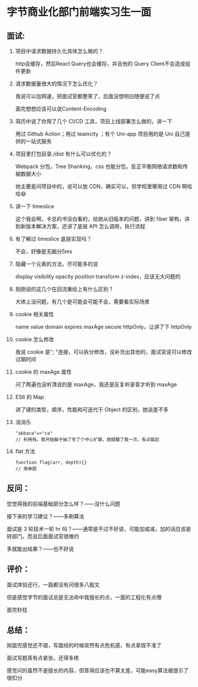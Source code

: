# 字节商业化部门前端实习生一面

## 面试:

1. 项目中请求数据持久化具体怎么做的？

   http会缓存，然后React Query也会缓存，并且他的 Query Client不会造成组件更新

2. 请求数据量很大的情况下怎么优化？

   我说可以加网速，把面试官都整笑了，后面没想明白随便说了点

   面完想想应该可以说Content-Encoding

3. 简历中说了你用了几个 CI/CD 工具，项目上线部署怎么做的，讲一下

   用过 Github Action；用过 teamcity ；有个 Uni-app 项目用的是 Uni 自己提供的一站式服务

4. 项目里打包目录./dist 有什么可以优化的？

   Webpack 分包，Tree Shanking，css 也能分包，反正平衡网络请求数和传输数据大小

   他主要是问项目中的，说可以放 CDN，确实可以，但学校里哪用过 CDN 啊哈哈😄

5. 讲一下 timeslice

   这个我会啊，卡总的书没白看的，给她从旧版本的问题，讲到 fiber 架构，讲到新版本解决方案，还讲了底层 API 怎么调用，执行流程

6. 有了解过 timeslice 底层实现吗？

   不会，好像是无脑分5ms

7. 隐藏一个元素的方法，尽可能多的说

   display visibility opacity position transform z-index，应该无大问题的

8. 刚刚说的这几个在回流重绘上有什么区别？

   大体上没问题，有几个是可能会可能不会，需要看实际场景

9. cookie 相关属性

   name value domain expires maxAge secure httpOnly，让讲了下 httpOnly

10. cookie 怎么修改

    我说 cookie 是"; "连接，可以拆分修改，没补充出其他的，面试官说可以修改过期时间

11. cookie 的 maxAge 属性

    问了两遍也没听清说的是 maxAge，我还是反复听录音才听到 maxAge

12. ES6 的 Map

    讲了键的类型，顺序，性能和可迭代于 Object 的区别，她说差不多

13. 消消乐

    ```
    "abbaca"=>"ca"
    // 利用栈，我开始脑子抽了写了个中心扩散，她提醒了我一次，有点尴尬
    ```

14. flat 方法

    ```
    function flag(arr, depth){}
    // 简单题
    ```

## 反问：

您觉得我的前端基础部分怎么样？——没什么问题

接下来的学习建议？——多刷算法

面试是 3 轮技术一轮 hr 吗？——通常是不过不好说，可能加或减，加的话应该是转部门，而且后面面试官很难约

多就能出结果？——也不好说

## 评价：

面试体验还行，一面都没有问很多八股文

但是感觉字节的面试总是无法命中我擅长的点，一面的工程化有点懵

面完秒挂

## 总结：

刚面完感觉还不错，写面经的时候突然有点危机感，有点拿捏不准了

面试写题真有点紧张，还得多练

感觉问的虽然不是擅长的内容，但答得应该也不算太差，可能easy算法被提示了很扣分

